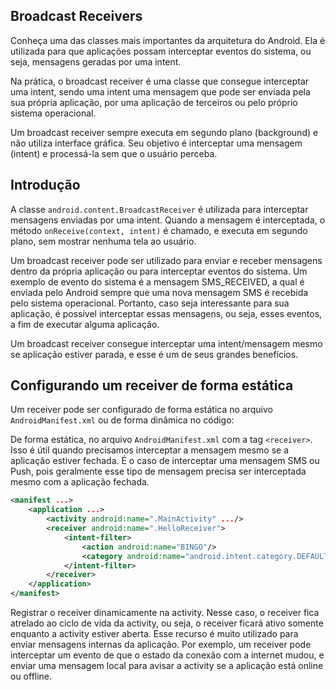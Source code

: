 ## Broadcast Receivers 
Conheça uma das classes mais importantes da arquitetura do Android. Ela é utilizada para que aplicações possam interceptar eventos do sistema, ou seja, mensagens geradas por uma intent. 

Na prática, o broadcast receiver é uma classe que consegue interceptar uma intent, sendo uma intent uma mensagem que pode ser enviada pela sua própria aplicação, por uma aplicação de terceiros ou pelo próprio sistema operacional. 

Um broadcast receiver sempre executa em segundo plano (background) e não utiliza interface gráfica. Seu objetivo é interceptar uma mensagem (intent) e processá-la sem que o usuário perceba. 

## Introdução 
A classe `android.content.BroadcastReceiver` é utilizada para interceptar mensagens enviadas por uma intent. Quando a mensagem é interceptada, o método `onReceive(context, intent)` é chamado, e executa em segundo plano, sem mostrar nenhuma tela ao usuário. 

Um broadcast receiver pode ser utilizado para enviar e receber mensagens dentro da própria aplicação ou para interceptar eventos do sistema. Um exemplo de evento do sistema é a mensagem SMS_RECEIVED, a qual é enviada pelo Android sempre que uma nova mensagem SMS é recebida pelo sistema operacional. Portanto, caso seja interessante para sua aplicação, é possível interceptar essas mensagens, ou seja, esses eventos, a fim de executar alguma aplicação. 

Um broadcast receiver consegue interceptar uma intent/mensagem mesmo se aplicação estiver parada, e esse é um de seus grandes benefícios.

## Configurando um receiver de forma estática
Um receiver pode ser configurado de forma estática no arquivo `AndroidManifest.xml` ou de forma dinâmica no código: 

De forma estática, no arquivo `AndroidManifest.xml` com a tag `<receiver>`. Isso é útil quando precisamos interceptar a mensagem mesmo se a aplicação estiver fechada. É o caso de interceptar uma mensagem SMS ou Push, pois geralmente esse tipo de mensagem precisa ser interceptada mesmo com a aplicação fechada. 

```xml 
<manifest ...>
	<application ...>
		<activity android:name=".MainActivity" .../>
		<receiver android:name=".HelloReceiver">
			<intent-filter>
				<action android:name="BINGO"/>
				<category android:name="android.intent.category.DEFAULT"/>
			</intent-filter>
		</receiver>
	</application>
</manifest>
```
Registrar o receiver dinamicamente na activity. Nesse caso, o receiver fica atrelado ao ciclo de vida da activity, ou seja, o receiver ficará ativo somente enquanto a activity estiver aberta. Esse recurso é muito utilizado para enviar mensagens internas da aplicação. Por exemplo, um receiver pode interceptar um evento de que o estado da conexão com a internet mudou, e enviar uma mensagem local para avisar a activity se a aplicação está online ou offline.   


  
